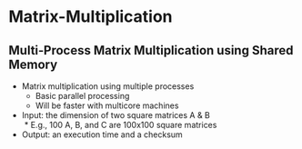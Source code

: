 # Matrix-Multiplication

## Multi‐Process Matrix Multiplication using Shared Memory

* Matrix multiplication using multiple processes
  * Basic parallel processing
  * Will be faster with multicore machines
* Input: the dimension of two square matrices A & B    
  *  E.g., 100 A, B, and C are 100x100 square matrices
* Output: an execution time and a checksum
